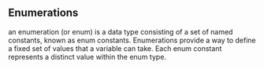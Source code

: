 <h2 align="left">Enumerations</h2>

<p>an enumeration (or enum) is a data type consisting of a set of named constants, known as enum constants. Enumerations provide a way to define a fixed set of values that a variable can take. Each enum constant represents a distinct value within the enum type.</p>